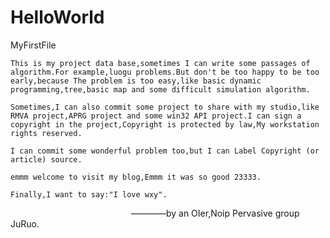 # HelloWorld
MyFirstFile

    This is my project data base,sometimes I can write some passages of algorithm.For example,luogu problems.But don't be too happy to be too early,because The problem is too easy,like basic dynamic programming,tree,basic map and some difficult simulation algorithm.
    
    Sometimes,I can also commit some project to share with my studio,like RMVA project,APRG project and some win32 API project.I can sign a copyright in the project,Copyright is protected by law,My workstation rights reserved.
    
    I can commit some wonderful problem too,but I can Label Copyright (or article) source.
    
    emmm welcome to visit my blog,Emmm it was so good 23333.
  
    Finally,I want to say:"I love wxy".
  
                                                  ————by an OIer,Noip Pervasive group JuRuo.
